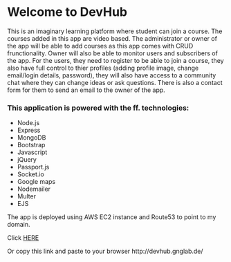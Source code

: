 <h1>Welcome to DevHub</h1>
<p>This is an imaginary learning platform where student can join a course. The courses added in this app are video based. The administrator or owner of the app will be able to add courses as this app comes with CRUD frunctionality. Owner will also be able to monitor users and subscribers of the app. For the users, they need to register to be able to join a course, they also have full control to thier profiles (adding profile image, change email/login details, password), they will also have access to a community chat where they can change ideas or ask questions. There is also a contact form for them to send an email to the owner of the app.</p>

<h3>This application is powered with the ff. technologies:</h3>

<ul> 
    <li>Node.js</li>
    <li>Express</li>
    <li>MongoDB</li>
    <li>Bootstrap</li>
    <li>Javascript</li>
    <li>jQuery</li>
    <li>Passport.js</li>
    <li>Socket.io</li>
    <li>Google maps</li>
    <li>Nodemailer</li>
    <li>Multer</li>
    <li>EJS</li>
</ul>

<p>The app is deployed using AWS EC2 instance and Route53 to point to my domain.</p>

<p>Click <a href="http://devhub.gnglab.de/">HERE</a></p>
<p>Or copy this link and paste to your browser http://devhub.gnglab.de/</p>
